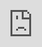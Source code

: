 ```yaml
---
title: Mettlach
subtitle: Von Lydia Dimitrow & Magali Tosato
ref: pr-mettlach
image: mettlach
quote: Ich weiß, es ist viel Zeit vergangen, aber jetzt ... jetzt stehen wir beide hier.
speaker: Mettlach
year: 2019
location: Saarländisches Staatstheater

---
```


Sill muss von zu Hause weg, zumindest für eine gewisse Zeit. Also zieht sie von Luxemburg nach Mettlach zu ihrem Großvater Hermann. Der ist nach vier Jahrzehnten Abwesenheit gerade erst ins Saarland zurückgekehrt und hat weder die Enkelin noch die eigene Tochter je zuvor gesehen. Sill, die nicht weiß, wohin mit sich und ihrer ganzen Zukunft, lernt Mettlach und seine Bewohner nach und nach kennen. Hermann arbeitet sich währenddessen durch das Archiv seiner Vergangenheit – und der Mettlachs, wo vieles in Veränderung ist.

 
Anhand von sechs fiktiven Lebensläufen erzählen die beiden deutsch-frankophonen Autorinnen Magali Tosato und Lydia Dimitrow, die bei ihrer Recherchephase mit den unterschiedlichsten Menschen vor Ort gesprochen haben, eine Familiengeschichte, deren Protagonist am Ende doch Mettlach ist. Kann man, will man hier leben, und wie? Was ist Mettlach außer der Sitz des Weltkonzerns Villeroy & Boch? 
 
Im ersten Teil der Saarland-Saga, die Geschichten aus der Großregion auf die Bühne bringt, geht es um einen Ort, wo nationale Grenzen keine große Rolle mehr spielen; wo Luxemburg und Frankreich näher sind als der Rest von Deutschland und wo die Vergangenheit an allen Ecken und Enden ins Heute hineinragt.

{% raw %}

<iframe src="https://www.youtube.com/embed/Z9Ud7D0Laoo" style="position:absolute;top:0;left:0;width:100%;height:100%;" frameborder="0" allow="accelerometer; autoplay; encrypted-media; gyroscope; picture-in-picture" allowfullscreen></iframe>

{% endraw %}

**Termine:** am 22., 25., 27. Januar, 1., 9., 22., 23. Februar, am 7., 8., 22. März und am 3. April 2019 am Saarländischen Staatstheater sowie am 12., 13. und 14. März 2019 an den Théâtres de la Ville du Luxembourg.

**Text:** Lydia Dimitrow & Magali Tosato (Stückauftrag)

**Regie:** Magali Tosato

**Dramaturgie:** Corinna Popp

**Bühne und Kostüme:** Franziska Keune, Mirella Oestreicher

**Musik:** Emre Sevindik

**Produktionsleitung Saarland-Saga:** Simone Kranz

**Regieassistenz:** Sue Franz

**Ausstattungsassistenz:** Jasmin Kaege


**Mit**

Sill: Pauline Schneider

Jimmy: Michael Wischniowski

Rita: Lisa Schwindling 

Hermann: Bernd Geiling

Silke: Martina Struppek

Patrick: Sébastien Jacobi


**Koproduktion mit Les Théâtres de la Ville de Luxembourg**


Uraufführung am 18. Januar 2019 / Saarländisches Staatstheater

Sprache: deutsch mit französischen Sprachanteilen (liegen in deutscher Übersetzung vor)
